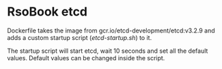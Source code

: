# RsoBook etcd

Dockerfile takes the image from gcr.io/etcd-development/etcd:v3.2.9 and adds a custom startup script (*etcd-startup.sh*) to it.

The startup script will start etcd, wait 10 seconds and set all the default values. Default values can be changed inside the script.

